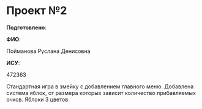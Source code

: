 # Проект №2

__Подготовлено__:

**ФИО**:

Пойманова Руслана Денисовна

**ИСУ**:

472363

Стандартная игра в змейку с добавлением главного меню. Добавлена система яблок, от размера которых зависит количество прибавляемых очков. Яблоки 3 цветов
